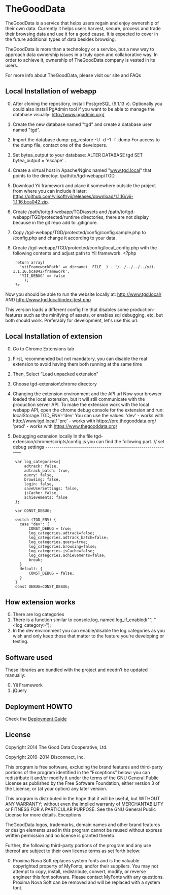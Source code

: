 # TheGoodData

TheGoodData is a service that helps users regain and enjoy ownership of their own data. Currently it helps users harvest, secure, process and trade their browsing data and use it for a good cause. It is expected to cover in the future additional types of data besides browsing.

TheGoodData is more than a technology or a service, but a new way to approach data ownership issues in a truly open and collaborative way. In order to achieve it, ownership of TheGoodData company is vested in its users.

For more info about TheGoodData, please visit our site and FAQs

## Local Installation of webapp

0. After cloning the repository, install PostgreSQL (9.1.13 v).
Optionally you could also install PgAdmin tool if you want to be able to manage the database visually: http://www.pgadmin.org/ 
1. Create the new database named "tgd" and create a database user named "tgd".
2. Import the database dump:
	pg_restore -U <username> -d <dbname> -1 -f <filename>.dump
	For access to the dump file, contact one of the developers.
3. Set bytea_output to your database: ALTER DATABASE tgd SET bytea_output = 'escape' .
4. Create a virtual host in Apache/Nginx named "www.tgd.local" that points to the directoy: /path/to/tgd-webapp/TGD.
5. Download Yii framework and place it somewhere outside the project from where you can include it later:
https://github.com/yiisoft/yii/releases/download/1.1.16/yii-1.1.16.bca042.zip. 
6. Create /path/to/tgd-webapp/TGD/assets and /path/to/tgd-webapp/TGD/protected/runtime directories, there are not display because in the git repo add to .gitignore.
7. Copy /tgd-webapp/TGD/protected/config/config.sample.php to /config.php and change it according to your data.
8. Create /tgd-webapp/TGD/protected/config/local_config.php with the following contents and adjust path to Yii framework.
		<?php

		return array(
		  'yiiFrameworkPath' => dirname(__FILE__) . '/../../../../yii-1.1.16.bca042/framework',
		  'YII_DEBUG' => false
			);
		?>

Now you should be able to run the website locally at:
	http://www.tgd.local/
		AND
	http://www.tgd.local/index-test.php

This version loads a different config file that disables some production-features such as the minifying of assets, or enables sql debugging, etc, but both should work. Preferably for development, let's use this url.


## Local Installation of extension

0. Go to Chrome Extensions tab

1. First, recommended but not mandatory, you can disable the real extension to avoid having them both running at the same time

2. Then, Select “Load unpacked extension”

3. Choose tgd-extension\chrome directory

4. Changing the extension environment and the API url
	Now your browser loaded the local extension, but it will still communicate with the production server API.
	To make the extension work with the local webapp API, open the chrome debug console for the extension and run:
	localStorage.TGD_ENV='dev'
	You can use the values: 
	'dev' - works with http://www.tgd.local/
	'pre' - works with https://pre.thegooddata.org/
	'prod' - works with https://www.thegooddata.org/

5. Debugging extension locally
	In the file tgd-extension/chrome/scripts/config.js you can find the following part.
		// set debug settings --------------------------------------------------------------

		var log_categories={
		    adtrack: false,
		    adtrack_batch: true,
		    query: false,
		    browsing: false,
		    login: false,
		    saveUserSettings: false,
		    jsCache: false,
		    achievements: false
		};

		var CONST_DEBUG;

		switch (TGD_ENV) {
		  case "dev": {
		      CONST_DEBUG = true;
		      log_categories.adtrack=false;
		      log_categories.adtrack_batch=false;
		      log_categories.query=true;
		      log_categories.browsing=false;
		      log_categories.jsCache=false;
		      log_categories.achievements=false;
		      break;
		  }
		  default: {
		      CONST_DEBUG = false;
		  }
		}
		const DEBUG=CONST_DEBUG;

## How extension works

0. There are log categories
1. There is a function similar to console.log, named log_if_enabled("<message>", "<log_category>");
2. In the dev environment you can enable/disable the log categories as you wish and only keep those that matter to the feature you're developing or testing.

## Software used

These libraries are bundled with the project and needn’t be updated manually:

0. Yii Framework
1. jQuery

## Deployment HOWTO

Check the [Deployment Guide](DEPLOY.md)

## License

Copyright 2014 The Good Data Cooperative, Ltd.

Copyright 2010–2014 Disconnect, Inc.

This program is free software, excluding the brand features and third-party portions of the program identified in the “Exceptions” below: you can redistribute it and/or modify it under the terms of the GNU General Public License as published by the Free Software Foundation, either version 3 of the License, or (at your option) any later version.

This program is distributed in the hope that it will be useful, but WITHOUT ANY WARRANTY; without even the implied warranty of MERCHANTABILITY or FITNESS FOR A PARTICULAR PURPOSE. See the GNU General Public License for more details.
Exceptions

TheGoodData logos, trademarks, domain names and other brand features or design elements used in this program cannot be reused without express written permission and no license is granted thereto.

Further, the following third-party portions of the program and any use thereof are subject to their own license terms as set forth below:

0. Proxima Nova Soft replaces system fonts and is the valuable copyrighted property of MyFonts, and/or their suppliers. You may not attempt to copy, install, redistribute, convert, modify, or reverse engineer this font software. Please contact MyFonts with any questions. Proxima Nova Soft can be removed and will be replaced with a system font.

